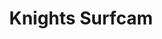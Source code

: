 ---
layout: child_layout/surfcams_item
title: Knights Surfcam
permalink: /surfcams/knights/public/
user_type: public
theme: theme-public
---